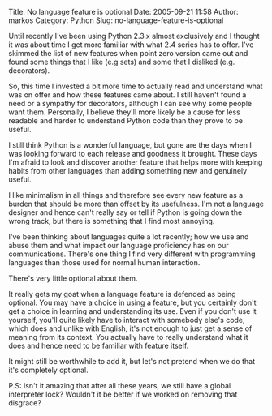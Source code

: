 Title: No language feature is optional
Date: 2005-09-21 11:58
Author: markos
Category: Python
Slug: no-language-feature-is-optional

Until recently I've been using Python 2.3.x almost exclusively and I
thought it was about time I get more familiar with what 2.4 series has
to offer. I've skimmed the list of new features when point zero version
came out and found some things that I like (e.g sets) and some that I
disliked (e.g. decorators).

So, this time I invested a bit more time to actually read and understand
what was on offer and how these features came about. I still haven't
found a need or a sympathy for decorators, although I can see why some
people want them. Personally, I believe they'll more likely be a cause
for less readable and harder to understand Python code than they prove
to be useful.

I still think Python is a wonderful language, but gone are the days when
I was looking forward to each release and goodness it brought. These
days I'm afraid to look and discover another feature that helps more
with keeping habits from other languages than adding something new and
genuinely useful.

I like minimalism in all things and therefore see every new feature as a
burden that should be more than offset by its usefulness. I'm not a
language designer and hence can't really say or tell if Python is going
down the wrong track, but there is something that I find most annoying.

I've been thinking about languages quite a lot recently; how we use and
abuse them and what impact our language proficiency has on our
communications. There's one thing I find very different with programming
languages than those used for normal human interaction.

There's very little optional about them.

It really gets my goat when a language feature is defended as being
optional. You may have a choice in using a feature, but you certainly
don't get a choice in learning and understanding its use. Even if you
don't use it yourself, you'll quite likely have to interact with
somebody else's code, which does and unlike with English, it's not
enough to just get a sense of meaning from its context. You actually
have to really understand what it does and hence need to be familiar
with feature itself.

It might still be worthwhile to add it, but let's not pretend when we do
that it's completely optional.

P.S: Isn't it amazing that after all these years, we still have a global
interpreter lock? Wouldn't it be better if we worked on removing that
disgrace?

